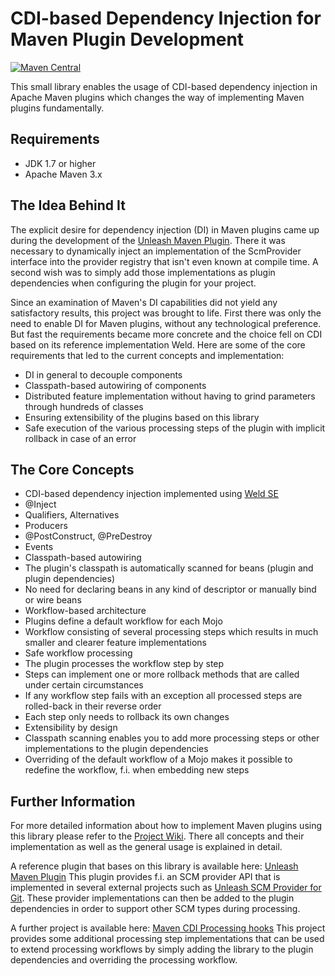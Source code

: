 CDI-based Dependency Injection for Maven Plugin Development
===========================================================
[![Maven Central](https://maven-badges.herokuapp.com/maven-central/com.itemis.maven.plugins/cdi-plugin-utils/badge.svg)](https://maven-badges.herokuapp.com/maven-central/com.itemis.maven.plugins/cdi-plugin-utils)

This small library enables the usage of CDI-based dependency injection in Apache Maven plugins which changes the way of implementing Maven plugins fundamentally.


Requirements
------------
* JDK 1.7 or higher
* Apache Maven 3.x


The Idea Behind It
------------------
The explicit desire for dependency injection (DI) in Maven plugins came up during the development of the [Unleash Maven Plugin](https://github.com/shillner/unleash-maven-plugin/). There it was necessary to dynamically inject an implementation of the ScmProvider interface into the provider registry that isn't even known at compile time. A second wish was to simply add those implementations as plugin dependencies when configuring the plugin for your project.

Since an examination of Maven's DI capabilities did not yield any satisfactory results, this project was brought to life. First there was only the need to enable DI for Maven plugins, without any technological preference. But fast the requirements became more concrete and the choice fell on CDI based on its reference implementation Weld. Here are some of the core requirements that led to the current concepts and implementation:

*   DI in general to decouple components
*   Classpath-based autowiring of components
*   Distributed feature implementation without having to grind parameters through hundreds of classes
*   Ensuring extensibility of the plugins based on this library
*   Safe execution of the various processing steps of the plugin with implicit rollback in case of an error


The Core Concepts
-----------------
*   CDI-based dependency injection implemented using [Weld SE](https://docs.jboss.org/weld/reference/latest/en-US/html/environments.html#_java_se)
   *   @Inject
   *   Qualifiers, Alternatives
   *   Producers
   *   @PostConstruct, @PreDestroy
   *   Events
*   Classpath-based autowiring
   *   The plugin's classpath is automatically scanned for beans (plugin and plugin dependencies)
   *   No need for declaring beans in any kind of descriptor or manually bind or wire beans
*   Workflow-based architecture
   *   Plugins define a default workflow for each Mojo
   *   Workflow consisting of several processing steps which results in much smaller and clearer feature implementations
*   Safe workflow processing
   *   The plugin processes the workflow step by step
   *   Steps can implement one or more rollback methods that are called under certain circumstances
   *   If any workflow step fails with an exception all processed steps are rolled-back in their reverse order
   *   Each step only needs to rollback its own changes
*   Extensibility by design
   *   Classpath scanning enables you to add more processing steps or other implementations to the plugin dependencies
   *   Overriding of the default workflow of a Mojo makes it possible to redefine the workflow, f.i. when embedding new steps
   

Further Information
-------------------
For more detailed information about how to implement Maven plugins using this library please refer to the [Project Wiki](https://github.com/shillner/maven-cdi-plugin-utils/wiki). There all concepts and their implementation as well as the general usage is explained in detail.

A reference plugin that bases on this library is available here: [Unleash Maven Plugin](https://github.com/shillner/unleash-maven-plugin/)
This plugin provides f.i. an SCM provider API that is implemented in several external projects such as [Unleash SCM Provider for Git](https://github.com/shillner/unleash-scm-provider-git). These provider implementations can then be added to the plugin dependencies in order to support other SCM types during processing.

A further project is available here: [Maven CDI Processing hooks](https://github.com/shillner/maven-cdi-plugin-hooks)
This project provides some additional processing step implementations that can be used to extend processing workflows by simply adding the library to the plugin dependencies and overriding the processing workflow.
